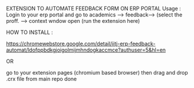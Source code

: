  EXTENSION TO AUTOMATE FEEDBACK FORM ON ERP PORTAL 
Usage :
Login to your erp portal and go to academics --> feedback--> (select the proff. --> context wndow open (run the extension here) 

HOW TO INSTALL :


https://chromewebstore.google.com/detail/iitj-erp-feedback-automat/ldofppbdkgjoigolmijmhndogkaccmce?authuser=5&hl=en

OR
 
go to your extension pages (chromium based browser)
then drag and drop .crx file from main repo 
done
